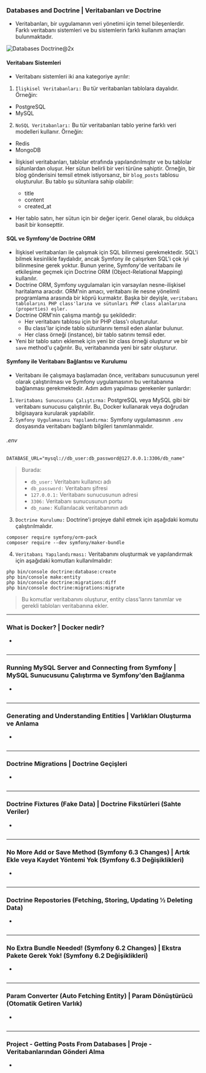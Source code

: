 ### Databases and Doctrine | Veritabanları ve Doctrine
+ Veritabanları, bir uygulamanın veri yönetimi için temel bileşenlerdir. Farklı veritabanı sistemleri ve bu sistemlerin farklı kullanım amaçları bulunmaktadır.

![Databases   Doctrine@2x](https://github.com/zehraseren/PhpNotes/assets/94180168/0690675b-de54-45f3-8f76-c089029c0265)

#### Veritabanı Sistemleri
+ Veritabanı sistemleri iki ana kategoriye ayrılır:
1. `İlişkisel Veritabanları:` Bu tür veritabanları tablolara dayalıdır. Örneğin:
  -  PostgreSQL
  -  MySQL

2. `NoSQL Veritabanları:` Bu tür veritabanları tablo yerine farklı veri modelleri kullanır. Örneğin:
  - Redis
  - MongoDB

+ İlişkisel veritabanları, tablolar etrafında yapılandırılmıştır ve bu tablolar sütunlardan oluşur. Her sütun belirli bir veri türüne sahiptir. Örneğin, bir blog gönderisini temsil etmek istiyorsanız, bir `blog_posts` tablosu oluşturulur. Bu tablo şu sütunlara sahip olabilir:
  - title
  - content
  - created_at

+ Her tablo satırı, her sütun için bir değer içerir. Genel olarak, bu oldukça basit bir konsepttir.

#### SQL ve Symfony'de Doctrine ORM
+ İlişkisel veritabanları ile çalışmak için SQL bilinmesi gerekmektedir. SQL'i bilmek kesinlikle faydalıdır, ancak Symfony ile çalışırken SQL'i çok iyi bilinmesine gerek yoktur. Bunun yerine, Symfony'de veritabanı ile etkileşime geçmek için Doctrine ORM (Object-Relational Mapping) kullanılır.
+ Doctrine ORM, Symfony uygulamaları için varsayılan nesne-ilişkisel haritalama aracıdır. ORM'nin amacı, veritabanı ile nesne yönelimli programlama arasında bir köprü kurmaktır. Başka bir deyişle, `veritabanı tablolarını PHP class'larına ve sütunları PHP class alanlarına (properties) eşler.`
+ Doctrine ORM'nin çalışma mantığı şu şekildedir:
  - Her veritabanı tablosu için bir PHP class'ı oluşturulur.
  - Bu class'lar içinde tablo sütunlarını temsil eden alanlar bulunur.
  - Her class örneği (instance), bir tablo satırını temsil eder.
+ Yeni bir tablo satırı eklemek için yeni bir class örneği oluşturur ve bir `save` method'u çağırılır. Bu, veritabanında yeni bir satır oluşturur.

#### Symfony ile Veritabanı Bağlantısı ve Kurulumu
+ Veritabanı ile çalışmaya başlamadan önce, veritabanı sunucusunun yerel olarak çalıştırılması ve Symfony uygulamasının bu veritabanına bağlanması gerekmektedir. Adım adım yapılması gerekenler şunlardır:
 1. `Veritabanı Sunucusunu Çalıştırma:` PostgreSQL veya MySQL gibi bir veritabanı sunucusu çalıştırılır. Bu, Docker kullanarak veya doğrudan bilgisayara kurularak yapılabilir.
 2. `Symfony Uygulamasını Yapılandırma:` Symfony uygulamasının `.env` dosyasında veritabanı bağlantı bilgileri tanımlanmalıdır.
 ###### .env
 ~~~~~~~
 DATABASE_URL="mysql://db_user:db_password@127.0.0.1:3306/db_name"
 ~~~~~~~
 > Burada:
 > + `db_user:` Veritabanı kullanıcı adı
 > + `db_password:` Veritabanı şifresi
 > + `127.0.0.1:` Veritabanı sunucusunun adresi
 > + `3306:` Veritabanı sunucusunun portu
 > + `db_name:` Kullanılacak veritabanının adı
 
 3. `Doctrine Kurulumu:` Doctrine'i projeye dahil etmek için aşağıdaki komutu çalıştırılmalıdır.
 ~~~~~~~
 composer require symfony/orm-pack
 composer require --dev symfony/maker-bundle
 ~~~~~~~
 
 4. `Veritabanı Yapılandırması:` Veritabanını oluşturmak ve yapılandırmak için aşağıdaki komutları kullanılmalıdır:
 ~~~~~~~
 php bin/console doctrine:database:create
 php bin/console make:entity
 php bin/console doctrine:migrations:diff
 php bin/console doctrine:migrations:migrate
 ~~~~~~~
 > Bu komutlar veritabanını oluşturur, entity class'larını tanımlar ve gerekli tabloları veritabanına ekler.

***
### What is Docker? | Docker nedir?
+
~~~~~~~
~~~~~~~
>

***
### Running MySQL Server and Connecting from Symfony | MySQL Sunucusunu Çalıştırma ve Symfony'den Bağlanma
+
~~~~~~~
~~~~~~~
>

***
### Generating and Understanding Entities | Varlıkları Oluşturma ve Anlama 
+
~~~~~~~
~~~~~~~
>

***
### Doctrine Migrations | Doctrine Geçişleri
+
~~~~~~~
~~~~~~~
>

***
### Doctrine Fixtures (Fake Data) | Doctrine Fikstürleri (Sahte Veriler)
+
~~~~~~~
~~~~~~~
>

***
### No More Add or Save Method (Symfony 6.3 Changes) | Artık Ekle veya Kaydet Yöntemi Yok (Symfony 6.3 Değişiklikleri)
+
~~~~~~~
~~~~~~~
>

***
### Doctrine Repostories (Fetching, Storing, Updating ½ Deleting Data)
+
~~~~~~~
~~~~~~~
>

***
### No Extra Bundle Needed! (Symfony 6.2 Changes) | Ekstra Pakete Gerek Yok! (Symfony 6.2 Değişiklikleri)
+
~~~~~~~
~~~~~~~
>

***
### Param Converter (Auto Fetching Entity) | Param Dönüştürücü (Otomatik Getiren Varlık)
+
~~~~~~~
~~~~~~~
>

***

### Project - Getting Posts From Databases | Proje - Veritabanlarından Gönderi Alma
+
~~~~~~~
~~~~~~~
>



